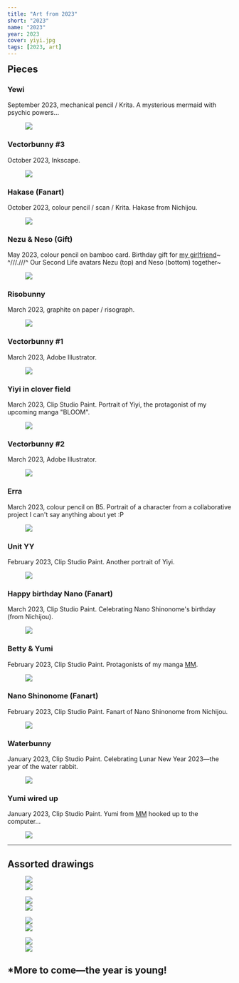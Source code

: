 ```yaml
---
title: "Art from 2023"
short: "2023"
name: "2023"
year: 2023
cover: yiyi.jpg
tags: [2023, art]
---
```


<h2 id="pieces" style="margin-bottom:0.5em;margin-top:0.5em">Pieces</h2>

### Yewi

September 2023, mechanical pencil / Krita. A mysterious mermaid with psychic powers…

<figure>
  <img src="{{ site.baseurl }}/assets/art/2023/yewi.jpg">
</figure>

### Vectorbunny #3

October 2023, Inkscape.

<figure>
  <img src="{{ site.baseurl }}/assets/art/2023/lovebunny.jpg">
</figure>

### Hakase (Fanart)

October 2023, colour pencil / scan / Krita. Hakase from Nichijou.

<figure>
  <img src="{{ site.baseurl }}/assets/art/2023/october hakase.jpg">
</figure>

### Nezu & Neso (Gift)

May 2023, colour pencil on bamboo card. Birthday gift for [my girlfriend](https://beverage2000.tumblr.com)~ ^///.///^ Our Second Life avatars Nezu (top) and Neso (bottom) together~

<figure>
  <img src="{{ site.baseurl }}/assets/art/2023/june gift nezo.jpg">
</figure>

### Risobunny

March 2023, graphite on paper / risograph.

<figure>
  <img src="{{ site.baseurl }}/assets/art/2023/risobunny.jpg">
</figure>

### Vectorbunny #1

March 2023, Adobe Illustrator.

<figure>
  <img src="{{ site.baseurl }}/assets/art/2023/bunny2.jpg">
</figure>

### Yiyi in clover field

March 2023, Clip Studio Paint. Portrait of Yiyi, the protagonist of my upcoming manga "BLOOM".

<figure>
  <img src="{{ site.baseurl }}/assets/art/2023/yiyiclovers.jpg">
</figure>

### Vectorbunny #2

March 2023, Adobe Illustrator.

<figure>
  <img src="{{ site.baseurl }}/assets/art/2023/bunnygirl3b.jpg">
</figure>

### Erra

March 2023, colour pencil on B5. Portrait of a character from a collaborative project I can't say anything about yet :P

<figure>
  <img src="{{ site.baseurl }}/assets/art/2023/erra.jpg">
</figure>

### Unit YY

February 2023, Clip Studio Paint. Another portrait of Yiyi.

<figure>
  <img src="{{ site.baseurl }}/assets/art/2023/yiyi-paint-feb.jpg">
</figure>

### Happy birthday Nano (Fanart)

March 2023, Clip Studio Paint. Celebrating Nano Shinonome's birthday (from Nichijou).

<figure>
  <img src="{{ site.baseurl }}/assets/art/2023/nano-birthday.jpg">
</figure>

### Betty & Yumi

February 2023, Clip Studio Paint. Protagonists of my manga [MM](/work/mm).

<figure>
  <img src="{{ site.baseurl }}/assets/art/2023/yumibetty.jpg">
</figure>

### Nano Shinonome (Fanart)

February 2023, Clip Studio Paint. Fanart of Nano Shinonome from Nichijou.

<figure>
  <img src="{{ site.baseurl }}/assets/art/2023/nano.jpg">
</figure>

### Waterbunny

January 2023, Clip Studio Paint. Celebrating Lunar New Year 2023—the year of the water rabbit.

<figure>
  <img src="{{ site.baseurl }}/assets/art/2023/waterrabbit.jpg">
</figure>

### Yumi wired up

January 2023, Clip Studio Paint. Yumi from [MM](/work/mm) hooked up to the computer…

<figure>
  <img src="{{ site.baseurl }}/assets/art/2023/wiredyumi.jpg">
</figure>

* * *

<h2 id="assorted-drawings" style="margin-bottom:0.5em">Assorted drawings</h2>

<figure>
  <div class="img2f">
    <div style="flex:1.3333333333;">
      <img src="{{ site.baseurl }}/assets/art/2023/drawings/feb-city.jpg">
    </div>
    <div style="flex:0.5128205128;">
      <img src="{{ site.baseurl }}/assets/art/2023/drawings/varya-yiyi.jpg">
    </div>
  </div>
</figure>

<figure>
  <div class="img2f">
    <div style="flex:0.5963665087;">
      <img src="{{ site.baseurl }}/assets/art/2023/drawings/neso-ipod.jpg">
    </div>
    <div style="flex:0.8292593944;">
      <img src="{{ site.baseurl }}/assets/art/2023/drawings/nezubeer.jpg">
    </div>
  </div>
</figure>

<!-- <figure>
  <div class="img2f">
    <div style="flex:0.489586389;">
      <img src="{{ site.baseurl }}/assets/art/2023/drawings/feb-yiyi-wehh.jpg">
    </div>
    <div style="flex:0.4308211474;">
      <img src="{{ site.baseurl }}/assets/art/2023/drawings/feb-varya.jpg">
    </div>
  </div>
</figure> -->

<figure>
  <div class="img2f">
    <div style="flex:0.6086956522;">
      <img src="{{ site.baseurl }}/assets/art/2023/drawings/varyananan-feb.jpg">
    </div>
    <div style="flex:0.7045454545;">
      <img src="{{ site.baseurl }}/assets/art/2023/drawings/feb-varya-nude.jpg">
    </div>
  </div>
</figure>

<figure>
  <div class="img2f">
    <div style="flex:1.0249488753;">
      <img src="{{ site.baseurl }}/assets/art/2023/drawings/nezo.jpg">
    </div>
    <div style="flex:0.75;">
      <img src="{{ site.baseurl }}/assets/art/2023/drawings/necorp.jpg">
    </div>
  </div>
</figure>


## *More to come—the year is young!